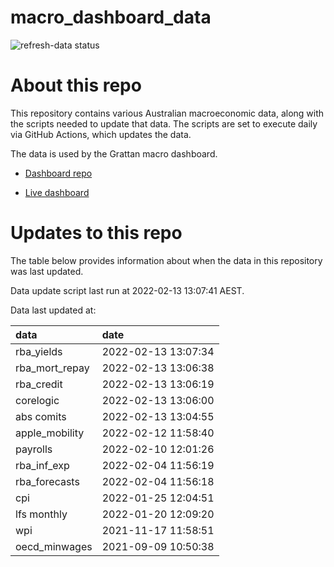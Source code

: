 
<!-- README.md is generated from README.Rmd. Please edit that file -->

# macro\_dashboard\_data

<!-- badges: start -->

![refresh-data
status](https://github.com/grattan/macro_dashboard_data/workflows/refresh-data/badge.svg)

<!-- badges: end -->

# About this repo

This repository contains various Australian macroeconomic data, along
with the scripts needed to update that data. The scripts are set to
execute daily via GitHub Actions, which updates the data.

The data is used by the Grattan macro dashboard.

  - [Dashboard repo](https://github.com/grattan/macrodashboard)

  - [Live dashboard](https://mattcowgill.shinyapps.io/macrodashboard/)

# Updates to this repo

The table below provides information about when the data in this
repository was last updated.

Data update script last run at 2022-02-13 13:07:41 AEST.

Data last updated at:

| data             | date                |
| :--------------- | :------------------ |
| rba\_yields      | 2022-02-13 13:07:34 |
| rba\_mort\_repay | 2022-02-13 13:06:38 |
| rba\_credit      | 2022-02-13 13:06:19 |
| corelogic        | 2022-02-13 13:06:00 |
| abs comits       | 2022-02-13 13:04:55 |
| apple\_mobility  | 2022-02-12 11:58:40 |
| payrolls         | 2022-02-10 12:01:26 |
| rba\_inf\_exp    | 2022-02-04 11:56:19 |
| rba\_forecasts   | 2022-02-04 11:56:18 |
| cpi              | 2022-01-25 12:04:51 |
| lfs monthly      | 2022-01-20 12:09:20 |
| wpi              | 2021-11-17 11:58:51 |
| oecd\_minwages   | 2021-09-09 10:50:38 |
